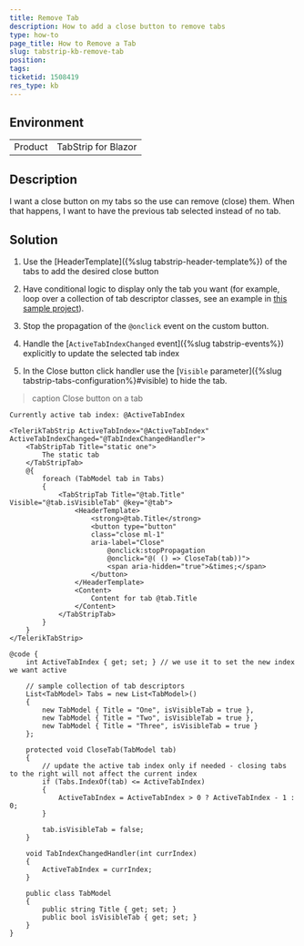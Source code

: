 ```yaml
---
title: Remove Tab
description: How to add a close button to remove tabs
type: how-to
page_title: How to Remove a Tab
slug: tabstrip-kb-remove-tab
position: 
tags: 
ticketid: 1508419
res_type: kb
---
```


## Environment
<table>
	<tbody>
		<tr>
			<td>Product</td>
			<td>TabStrip for Blazor</td>
		</tr>
	</tbody>
</table>


## Description
I want a close button on my tabs so the use can remove (close) them. When that happens, I want to have the previous tab selected instead of no tab.

## Solution

1. Use the [HeaderTemplate]({%slug tabstrip-header-template%}) of the tabs to add the desired close button

1. Have conditional logic to display only the tab you want (for example, loop over a collection of tab descriptor classes, see an example in <a href="https://github.com/telerik/blazor-ui/tree/master/tabstrip/DynamicTabs" target="_blank">this sample project</a>).

1. Stop the propagation of the `@onclick` event on the custom button. 

1. Handle the [`ActiveTabIndexChanged` event]({%slug tabstrip-events%}) explicitly to update the selected tab index

1. In the Close button click handler use the [`Visible` parameter]({%slug tabstrip-tabs-configuration%}#visible) to hide the tab.

>caption Close button on a tab

````CSHTML
Currently active tab index: @ActiveTabIndex

<TelerikTabStrip ActiveTabIndex="@ActiveTabIndex" ActiveTabIndexChanged="@TabIndexChangedHandler">
    <TabStripTab Title="static one">
        The static tab
    </TabStripTab>
    @{
        foreach (TabModel tab in Tabs)
        {
            <TabStripTab Title="@tab.Title" Visible="@tab.isVisibleTab" @key="@tab">
                <HeaderTemplate>
                    <strong>@tab.Title</strong>
                    <button type="button"
                    class="close ml-1"
                    aria-label="Close"
                        @onclick:stopPropagation
                        @onclick="@( () => CloseTab(tab))">
                        <span aria-hidden="true">&times;</span>
                    </button>
                </HeaderTemplate>
                <Content>
                    Content for tab @tab.Title
                </Content>
            </TabStripTab>
        }
    }
</TelerikTabStrip>

@code {
    int ActiveTabIndex { get; set; } // we use it to set the new index we want active

    // sample collection of tab descriptors
    List<TabModel> Tabs = new List<TabModel>()
    {
        new TabModel { Title = "One", isVisibleTab = true },
        new TabModel { Title = "Two", isVisibleTab = true },
        new TabModel { Title = "Three", isVisibleTab = true }
    };

    protected void CloseTab(TabModel tab)
    {
        // update the active tab index only if needed - closing tabs to the right will not affect the current index
        if (Tabs.IndexOf(tab) <= ActiveTabIndex)
        {
            ActiveTabIndex = ActiveTabIndex > 0 ? ActiveTabIndex - 1 : 0;
        }

        tab.isVisibleTab = false;
    }

    void TabIndexChangedHandler(int currIndex)
    {
        ActiveTabIndex = currIndex;
    }

    public class TabModel
    {
        public string Title { get; set; }
        public bool isVisibleTab { get; set; }
    }
}
````
